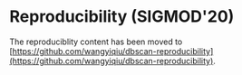 # Reproducibility (SIGMOD'20)

The reproduciblity content has been moved to [https://github.com/wangyiqiu/dbscan-reproducibility](https://github.com/wangyiqiu/dbscan-reproducibility).
